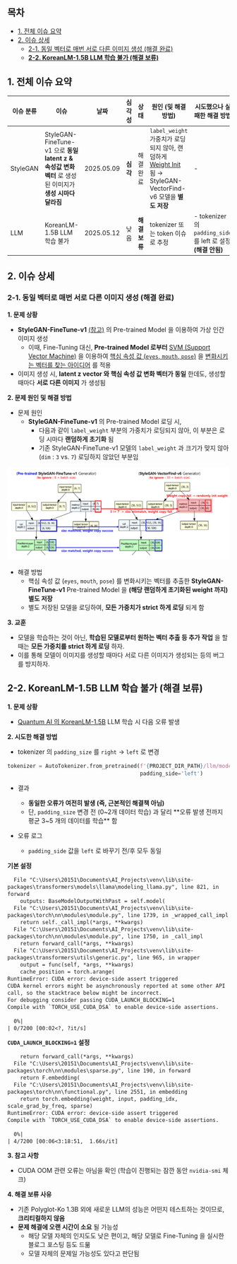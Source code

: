 ## 목차

* [1. 전체 이슈 요약](#1-전체-이슈-요약)
* [2. 이슈 상세](#2-이슈-상세)
  * [2-1. 동일 벡터로 매번 서로 다른 이미지 생성 (해결 완료)](#2-1-동일-벡터로-매번-서로-다른-이미지-생성-해결-완료) 
  * [**2-2. KoreanLM-1.5B LLM 학습 불가 (해결 보류)**](#2-2-koreanlm-15b-llm-학습-불가-해결-보류)

## 1. 전체 이슈 요약

| 이슈 분류    | 이슈                                                                            | 날짜         | 심각성    | 상태        | 원인 (및 해결 방법)                                                                                                                                                                                                                                                      | 시도했으나 실패한 해결 방법                                          |
|----------|-------------------------------------------------------------------------------|------------|--------|-----------|-------------------------------------------------------------------------------------------------------------------------------------------------------------------------------------------------------------------------------------------------------------------|----------------------------------------------------------|
| StyleGAN | StyleGAN-FineTune-v1 으로 **동일 latent z & 속성값 변화 벡터** 로 생성된 이미지가 **생성 시마다 달라짐** | 2025.05.09 | **심각** | 해결 완료     | ```label_weight``` 가중치가 로딩되지 않아, 랜덤하게 [Weight Init](https://github.com/WannaBeSuperteur/AI-study/blob/main/AI%20Basics/Deep%20Learning%20Basics/%EB%94%A5%EB%9F%AC%EB%8B%9D_%EA%B8%B0%EC%B4%88_Weight_initialization.md) 됨 → StyleGAN-VectorFind-v6 모델을 **별도 저장** | -                                                        |
| LLM      | KoreanLM-1.5B LLM 학습 불가                                                       | 2025.05.12 | 낮음     | **해결 보류** | tokenizer 또는 token 이슈로 추정                                                                                                                                                                                                                                         | - tokenizer 의 ```padding_side``` 를 left 로 설정 **(해결 안됨)** |

## 2. 이슈 상세

### 2-1. 동일 벡터로 매번 서로 다른 이미지 생성 (해결 완료)

**1. 문제 상황**

* **StyleGAN-FineTune-v1** [(참고)](../2025_04_08_OhLoRA/stylegan_and_segmentation/README.md#3-1-image-generation-model-stylegan) 의 Pre-trained Model 을 이용하여 가상 인간 이미지 생성
  * 이때, Fine-Tuning 대신, **Pre-trained Model 로부터** [SVM (Support Vector Machine)](https://github.com/WannaBeSuperteur/AI-study/blob/main/AI%20Basics/Machine%20Learning%20Models/%EB%A8%B8%EC%8B%A0%EB%9F%AC%EB%8B%9D_%EB%AA%A8%EB%8D%B8_SVM.md) 을 이용하여 [핵심 속성 값 (```eyes```, ```mouth```, ```pose```)](../2025_04_08_OhLoRA/stylegan_and_segmentation/README.md#2-핵심-속성-값) 을 [변화시키는 벡터를 찾는 아이디어](https://github.com/WannaBeSuperteur/AI-study/blob/main/Paper%20Study/Vision%20Model/%5B2025.05.05%5D%20Semantic%20Hierarchy%20Emerges%20in%20Deep%20Generative%20Representations%20for%20Scene%20Synthesis.md) 를 적용 
* 이미지 생성 시, **latent z vector 와 핵심 속성 값 변화 벡터가 동일** 한데도, 생성할 때마다 **서로 다른 이미지** 가 생성됨

**2. 문제 원인 및 해결 방법**

* 문제 원인
  * **StyleGAN-FineTune-v1** 의 Pre-trained Model 로딩 시,
    * 다음과 같이 ```label_weight``` 부분의 가중치가 로딩되지 않아, 이 부분은 로딩 시마다 **랜덤하게 초기화** 됨
    * 기존 StyleGAN-FineTune-v1 모델의 ```label_weight``` 과 크기가 맞지 않아 (```dim``` : ```3``` vs. ```7```) 로딩하지 않았던 부분임

![image](../images/250502_10.PNG)

* 해결 방법
  * 핵심 속성 값 (```eyes```, ```mouth```, ```pose```) 를 변화시키는 벡터를 추출한 **StyleGAN-FineTune-v1** Pre-trained Model 을 **(해당 랜덤하게 초기화된 weight 까지) 별도 저장**
  * 별도 저장된 모델을 로딩하여, **모든 가중치가 strict 하게 로딩** 되게 함

**3. 교훈**

* 모델을 학습하는 것이 아닌, **학습된 모델로부터 원하는 벡터 추출 등 추가 작업** 을 할 때는 **모든 가중치를 strict 하게 로딩** 하자.
* 이를 통해 모델이 이미지를 생성할 때마다 서로 다른 이미지가 생성되는 등의 버그를 방지하자.

## 2-2. KoreanLM-1.5B LLM 학습 불가 (해결 보류)

**1. 문제 상황**

* [Quantum AI 의 KoreanLM-1.5B](https://huggingface.co/quantumaikr/KoreanLM-1.5b/tree/main) LLM 학습 시 다음 오류 발생

**2. 시도한 해결 방법**

* tokenizer 의 ```padding_size``` 를 ```right``` → ```left``` 로 변경

```python
tokenizer = AutoTokenizer.from_pretrained(f'{PROJECT_DIR_PATH}/llm/models/koreanlm_original',
                                          padding_side='left')
```

* 결과
  * **동일한 오류가 여전히 발생 (즉, 근본적인 해결책 아님)**
  * 단, ```padding_size``` 변경 전 (0~2개 데이터 학습) 과 달리 **오류 발생 전까지 평균 3~5 개의 데이터를 학습** 함 

* 오류 로그
  * ```padding_side``` 값을 ```left``` 로 바꾸기 전/후 모두 동일

**기본 설정**

```
  File "C:\Users\20151\Documents\AI_Projects\venv\lib\site-packages\transformers\models\llama\modeling_llama.py", line 821, in forward
    outputs: BaseModelOutputWithPast = self.model(
  File "C:\Users\20151\Documents\AI_Projects\venv\lib\site-packages\torch\nn\modules\module.py", line 1739, in _wrapped_call_impl
    return self._call_impl(*args, **kwargs)
  File "C:\Users\20151\Documents\AI_Projects\venv\lib\site-packages\torch\nn\modules\module.py", line 1750, in _call_impl
    return forward_call(*args, **kwargs)
  File "C:\Users\20151\Documents\AI_Projects\venv\lib\site-packages\transformers\utils\generic.py", line 965, in wrapper
    output = func(self, *args, **kwargs)
    cache_position = torch.arange(
RuntimeError: CUDA error: device-side assert triggered
CUDA kernel errors might be asynchronously reported at some other API call, so the stacktrace below might be incorrect.
For debugging consider passing CUDA_LAUNCH_BLOCKING=1
Compile with `TORCH_USE_CUDA_DSA` to enable device-side assertions.

  0%|                                                                                                                                                                                                     | 0/7200 [00:02<?, ?it/s]
```

**```CUDA_LAUNCH_BLOCKING=1``` 설정**

```
    return forward_call(*args, **kwargs)
  File "C:\Users\20151\Documents\AI_Projects\venv\lib\site-packages\torch\nn\modules\sparse.py", line 190, in forward
    return F.embedding(
  File "C:\Users\20151\Documents\AI_Projects\venv\lib\site-packages\torch\nn\functional.py", line 2551, in embedding
    return torch.embedding(weight, input, padding_idx, scale_grad_by_freq, sparse)
RuntimeError: CUDA error: device-side assert triggered
Compile with `TORCH_USE_CUDA_DSA` to enable device-side assertions.

  0%|                                                                                                                                                                                           | 4/7200 [00:06<3:18:51,  1.66s/it]
```

**3. 참고 사항**

* CUDA OOM 관련 오류는 아님을 확인 (학습이 진행되는 잠깐 동안 ```nvidia-smi``` 체크)

**4. 해결 보류 사유**

* 기존 Polyglot-Ko 1.3B 외에 새로운 LLM의 성능은 어떤지 테스트하는 것이므로, **크리티컬하지 않음**
* **문제 해결에 오랜 시간이 소요** 될 가능성
  * 해당 모델 자체의 인지도도 낮은 편이고, 해당 모델로 Fine-Tuning 을 실시한 블로그 포스팅 등도 드묾
  * 모델 자체의 문제일 가능성도 있다고 판단됨